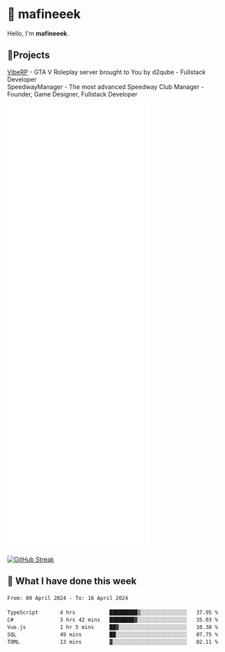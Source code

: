 # 👋 mafineeek
Hello, I'm **mafineeek**.

## 📝Projects

[VibeRP](https://v-rp.pl) - GTA V Roleplay server brought to You by d2qube - Fullstack Developer<br/>
SpeedwayManager - The most advanced Speedway Club Manager - Founder, Game Designer, Fullstack Developer


![](./github-metrics.svg)

[![GitHub Streak](https://streak-stats.demolab.com/?user=mafineeek)](https://git.io/streak-stats)

## 📰 What I have done this week
<!--START_SECTION:waka-->

```txt
From: 09 April 2024 - To: 16 April 2024

TypeScript       4 hrs           █████████▒░░░░░░░░░░░░░░░   37.95 %
C#               3 hrs 42 mins   ████████▓░░░░░░░░░░░░░░░░   35.03 %
Vue.js           1 hr 5 mins     ██▓░░░░░░░░░░░░░░░░░░░░░░   10.38 %
SQL              49 mins         ██░░░░░░░░░░░░░░░░░░░░░░░   07.75 %
TOML             13 mins         ▓░░░░░░░░░░░░░░░░░░░░░░░░   02.11 %
```

<!--END_SECTION:waka-->
